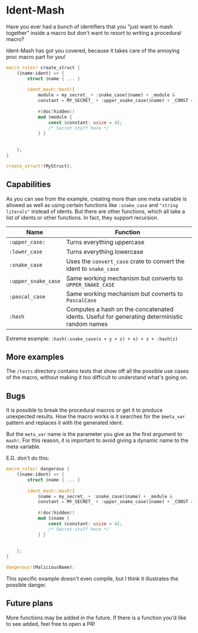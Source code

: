 # Ident-Mash

Have you ever had a bunch of identifiers that you "just want to mash together"
inside a macro but don't want to resort to writing a  procedural macro?

Ident-Mash has got you covered, because it takes care of the annoying proc macro
part for you!

```rust
macro_rules! create_struct {
    ($name:ident) => {
        struct $name { ... }
        
        ident_mash::mash!{
            module = my_secret_ + :snake_case($name) + _module &
            constant = MY_SECRET_ + :upper_snake_case($name) + _CONST =>
            
            #[doc(hidden)]
            mod $module {
                const $constant: usize = 42;
                /* Secret stuff here */
            } }
        
         
    };
}

create_struct!(MyStruct);
```

## Capabilities

As you can see from the example, creating more than one meta variable is allowed
as well as using certain functions like `:snake_case` and `"string literals"`
instead of idents.
But there are other functions, which all take a list of idents or other functions.
In fact, they support recursion.

| Name                 | Function                                                                                     |
|----------------------|----------------------------------------------------------------------------------------------|
| `:upper_case:`       | Turns everything uppercase                                                                   |
| `:lower_case`        | Turns everything lowercase                                                                   |
| `:snake_case`        | Uses the `convert_case` crate to convert the ident to `snake_case`                           |
| `:upper_snake_case`  | Same working mechanism but converts to `UPPER_SNAKE_CASE`                                    |
| `:pascal_case`       | Same working mechanism but covnerts to `PascalCase`                                          |
| `:hash`              | Computes a hash on the concatenated idents. Useful for generating deterministic random names |

Extreme example:
`:hash(:snake_case(x + y + z) + x) + z + :hash(z)`

## More examples

The `/tests` directory contains tests that show off all the possible use cases of the
macro, without making it too difficult to understand what's going on.

## Bugs

It is possible to break the procedural macros or get it to produce unexpected results.
How the macro works is it searches for the `$meta_var` pattern and replaces it
with the generated ident.

But the `meta_var` name is the parameter you give as the first argument to `mash!`.
For this reason, it is important to avoid giving a dynamic name to the meta variable.

E.G. don't do this:
```rust
macro_rules! dangerous {
    ($name:ident) => {
        struct $name { ... }
        
        ident_mash::mash!{
            $name = my_secret_ + :snake_case($name) + _module &
            constant = MY_SECRET_ + :upper_snake_case($name) + _CONST =>
            
            #[doc(hidden)]
            mod $$name {
                const $constant: usize = 42;
                /* Secret stuff here */
            } }
        
         
    };
}

dangerous!(MaliciousName);
```

This specific example doesn't even compile, but I think it illustrates the possible danger.

## Future plans

More functions may be added in the future. If there is a function you'd like to see
added, feel free to open a PR!